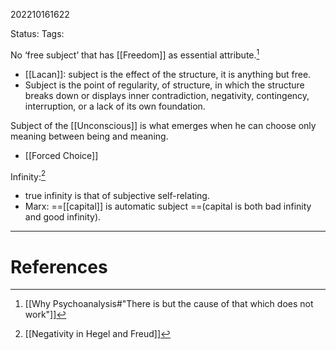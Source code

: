 202210161622

Status: 
Tags: 

No ‘free subject’ that has [[Freedom]] as essential attribute.[^1]
* [[Lacan]]: subject is the effect of the structure, it is anything but free.
* Subject is the point of regularity, of structure, in which the structure breaks down or displays inner contradiction, negativity, contingency, interruption, or a lack of its own foundation.

Subject of the [[Unconscious]] is what emerges when he can choose only meaning between being and meaning.
- [[Forced Choice]]

Infinity:[^2]
- true infinity is that of subjective self-relating.
- Marx: ==[[capital]] is automatic subject ==(capital is both bad infinity and good infinity).
---
# References

[^1]: [[Why Psychoanalysis#"There is but the cause of that which does not work"]]
[^2]: [[Negativity in Hegel and Freud]]